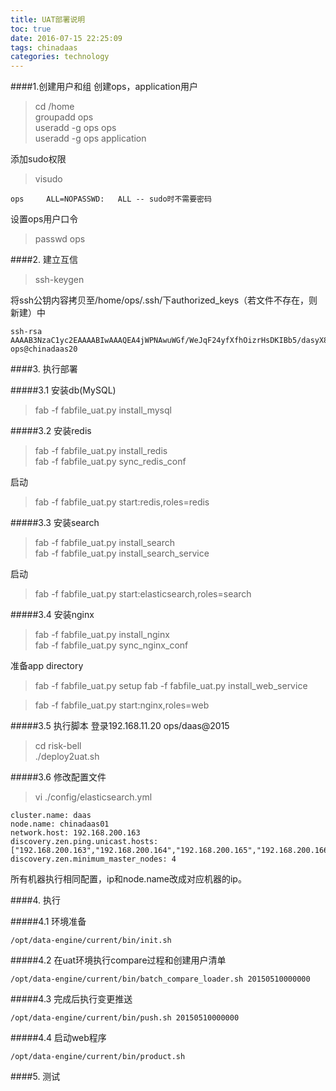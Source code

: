 ```yaml
---
title: UAT部署说明
toc: true
date: 2016-07-15 22:25:09
tags: chinadaas
categories: technology
---
```



####1.创建用户和组
创建ops，application用户

>cd /home  
groupadd ops  
useradd -g ops ops  
useradd -g ops application


添加sudo权限

>visudo

	ops     ALL=NOPASSWD:   ALL -- sudo时不需要密码

设置ops用户口令

>passwd ops


####2. 建立互信

>ssh-keygen

将ssh公钥内容拷贝至/home/ops/.ssh/下authorized_keys（若文件不存在，则新建）中

	ssh-rsa AAAAB3NzaC1yc2EAAAABIwAAAQEA4jWPNAwuWGf/WeJqF24yfXfhOizrHsDKIBb5/dasyX8KoUrvxGu60+XHgjcavnzjUihBUNdkWFXTUHFvMzkUZ3jhgMyX8s+ILll8jwCnCYPRprjEqDX+BCj/JVEVIhwb6qHQUV5KVi1d2cVG+OAXlY4quQgxKG1aoAu2bNAKrJHP85BAJ5KbE0oCJmqJGs3OzvFR7CzklYHdehdLwwQPaAvMG1bsTgenoPJnOQlps0H627itQPRMUv/mCzNvUWuQBwcBWMXrHtjS5VGe/3KDJFoYQPHzTAy9k4LG1gO+aYDaX+hYxB5sSoS4y3VT/mh4bgac/qClcs4fWm8RVbyPDQ== ops@chinadaas20


####3. 执行部署

#####3.1 安装db(MySQL)

>fab -f fabfile_uat.py install_mysql

#####3.2 安装redis

>fab -f fabfile_uat.py install_redis  
>fab -f fabfile_uat.py sync_redis_conf

启动

>fab -f fabfile_uat.py start:redis,roles=redis

#####3.3 安装search

>fab -f fabfile_uat.py install_search  
>fab -f fabfile_uat.py install_search_service

启动

>fab -f fabfile_uat.py start:elasticsearch,roles=search

#####3.4 安装nginx
>fab -f fabfile_uat.py install_nginx  
fab -f fabfile_uat.py sync_nginx_conf

准备app directory

>fab -f fabfile_uat.py setup
fab -f fabfile_uat.py install_web_service

>fab -f fabfile_uat.py start:nginx,roles=web

#####3.5 执行脚本
登录192.168.11.20
ops/daas@2015

>cd risk-bell  
./deploy2uat.sh


#####3.6 修改配置文件

>vi ./config/elasticsearch.yml

	cluster.name: daas  
	node.name: chinadaas01
	network.host: 192.168.200.163
	discovery.zen.ping.unicast.hosts: ["192.168.200.163","192.168.200.164","192.168.200.165","192.168.200.166"]
	discovery.zen.minimum_master_nodes: 4

所有机器执行相同配置，ip和node.name改成对应机器的ip。

####4. 执行

#####4.1 环境准备

	/opt/data-engine/current/bin/init.sh

#####4.2 在uat环境执行compare过程和创建用户清单

	/opt/data-engine/current/bin/batch_compare_loader.sh 20150510000000



#####4.3 完成后执行变更推送

	/opt/data-engine/current/bin/push.sh 20150510000000

#####4.4 启动web程序

	/opt/data-engine/current/bin/product.sh

####5. 测试
